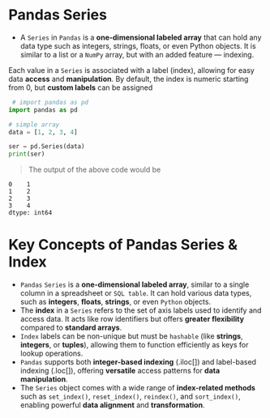 # Pandas Series
- A `Series` in `Pandas` is a **one-dimensional labeled array** that can hold any data type such as integers, strings, floats, or even Python objects. It is similar to a list or a `NumPy` array, but with an added feature — indexing.

 Each value in a `Series` is associated with a label (index), allowing for easy data **access** and **manipulation**. By default, the index is numeric starting from 0, but **custom labels** can be assigned
 
``` Python
 # import pandas as pd
import pandas as pd

# simple array
data = [1, 2, 3, 4]

ser = pd.Series(data)
print(ser)
```

> The output of the above code would be
```
0    1
1    2
2    3
3    4
dtype: int64
```

# Key Concepts of Pandas Series & Index
  - `Pandas` `Series` is a **one-dimensional labeled array**, similar to a single column in a spreadsheet or `SQL table`. It can hold various data types, such as **integers**, **floats**, **strings**, or even `Python` objects.
  - The **index** in a `Series` refers to the set of axis labels used to identify and access data. It acts like row identifiers but offers **greater flexibility** compared to **standard arrays**.
  - `Index` labels can be non-unique but must be `hashable` (like **strings**, **integers**, or **tuples**), allowing them to function efficiently as keys for lookup operations.
  - `Pandas` supports both **integer-based indexing** (.iloc[]) and label-based indexing (.loc[]), offering **versatile** access patterns for **data manipulation**.
  - The `Series` object comes with a wide range of **index-related methods** such as `set_index()`, `reset_index()`, `reindex()`, and `sort_index()`, enabling powerful **data alignment** and **transformation**.


